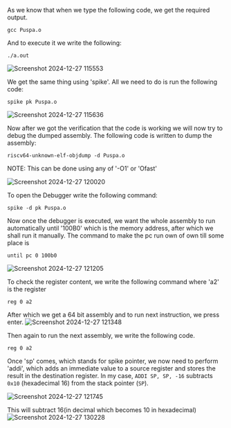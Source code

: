 
As we know that when we type the following code, we get the required output.
```
gcc Puspa.o
```
And to execute it we write the following:
```
./a.out
```

![Screenshot 2024-12-27 115553](https://github.com/user-attachments/assets/c69b4148-1609-4ce0-aa37-d20b9a2a789c)


We get the same thing using 'spike'. All we need to do is run the following code:
```
spike pk Puspa.o
```
![Screenshot 2024-12-27 115636](https://github.com/user-attachments/assets/29dc7a85-7a01-4352-8047-1f5180b27609)


Now after we got the verification that the code is working we will now try to debug the dumped assembly. The following code is written to dump the assembly:
```
riscv64-unknown-elf-objdump -d Puspa.o
```
NOTE: This can be done using any of '-O1' or 'Ofast'

![Screenshot 2024-12-27 120020](https://github.com/user-attachments/assets/b0a7c9aa-0983-4003-b973-ff334a7bff08)


To open the Debugger write the following command:
```
spike -d pk Puspa.o
```
Now once the debugger is executed, we want the whole assembly to run automatically until '100B0' which is the memory address, after which we shall run it manually. The command to make the pc run own of own till some place is
```
until pc 0 100b0
```
![Screenshot 2024-12-27 121205](https://github.com/user-attachments/assets/40ac49fe-6546-4f84-a0d7-cfe5bb272d18)


To check the register content, we write the following command where 'a2' is the register
```
reg 0 a2
```
After which we get a 64 bit assembly and to run next instruction, we press enter.
![Screenshot 2024-12-27 121348](https://github.com/user-attachments/assets/dd2ae935-dbb7-4e90-8693-8c9c94d0204d)


Then again to run the next assembly, we write the following code.
```
reg 0 a2
```
Once 'sp' comes, which stands for spike pointer, we now need to perform 'addi', which adds an immediate value to a source register and stores the result in the destination register. In my case, `ADDI SP, SP, -16` subtracts `0x10` (hexadecimal 16) from the stack pointer (`SP`).

![Screenshot 2024-12-27 121745](https://github.com/user-attachments/assets/87b9d62c-0349-467d-bebc-91e672a87830)


This will subtract 16(in decimal which becomes 10 in hexadecimal)
![Screenshot 2024-12-27 130228](https://github.com/user-attachments/assets/c81ec53d-0af5-45e8-a93c-9c8243211324)



